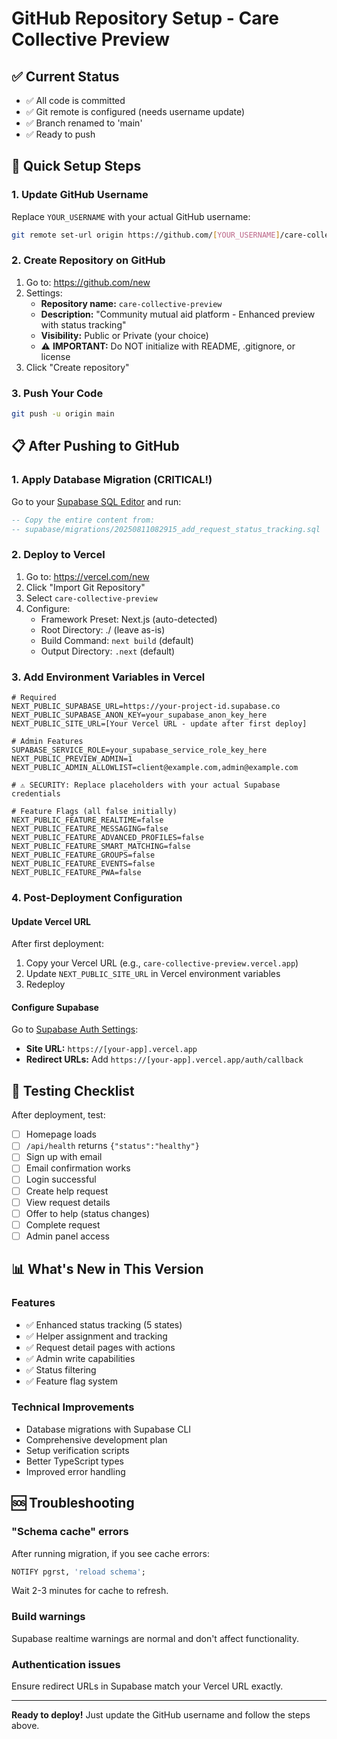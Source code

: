 # GitHub Repository Setup - Care Collective Preview

## ✅ Current Status
- ✅ All code is committed
- ✅ Git remote is configured (needs username update)
- ✅ Branch renamed to 'main'
- ✅ Ready to push

## 🚀 Quick Setup Steps

### 1. Update GitHub Username
Replace `YOUR_USERNAME` with your actual GitHub username:
```bash
git remote set-url origin https://github.com/[YOUR_USERNAME]/care-collective-preview.git
```

### 2. Create Repository on GitHub
1. Go to: https://github.com/new
2. Settings:
   - **Repository name:** `care-collective-preview`
   - **Description:** "Community mutual aid platform - Enhanced preview with status tracking"
   - **Visibility:** Public or Private (your choice)
   - ⚠️ **IMPORTANT:** Do NOT initialize with README, .gitignore, or license
3. Click "Create repository"

### 3. Push Your Code
```bash
git push -u origin main
```

## 📋 After Pushing to GitHub

### 1. Apply Database Migration (CRITICAL!)
Go to your [Supabase SQL Editor](https://supabase.com/dashboard) and run:
```sql
-- Copy the entire content from:
-- supabase/migrations/20250811082915_add_request_status_tracking.sql
```

### 2. Deploy to Vercel
1. Go to: https://vercel.com/new
2. Click "Import Git Repository"
3. Select `care-collective-preview`
4. Configure:
   - Framework Preset: Next.js (auto-detected)
   - Root Directory: ./ (leave as-is)
   - Build Command: `next build` (default)
   - Output Directory: `.next` (default)

### 3. Add Environment Variables in Vercel

```env
# Required
NEXT_PUBLIC_SUPABASE_URL=https://your-project-id.supabase.co
NEXT_PUBLIC_SUPABASE_ANON_KEY=your_supabase_anon_key_here
NEXT_PUBLIC_SITE_URL=[Your Vercel URL - update after first deploy]

# Admin Features
SUPABASE_SERVICE_ROLE=your_supabase_service_role_key_here
NEXT_PUBLIC_PREVIEW_ADMIN=1
NEXT_PUBLIC_ADMIN_ALLOWLIST=client@example.com,admin@example.com

# ⚠️ SECURITY: Replace placeholders with your actual Supabase credentials

# Feature Flags (all false initially)
NEXT_PUBLIC_FEATURE_REALTIME=false
NEXT_PUBLIC_FEATURE_MESSAGING=false
NEXT_PUBLIC_FEATURE_ADVANCED_PROFILES=false
NEXT_PUBLIC_FEATURE_SMART_MATCHING=false
NEXT_PUBLIC_FEATURE_GROUPS=false
NEXT_PUBLIC_FEATURE_EVENTS=false
NEXT_PUBLIC_FEATURE_PWA=false
```

### 4. Post-Deployment Configuration

#### Update Vercel URL
After first deployment:
1. Copy your Vercel URL (e.g., `care-collective-preview.vercel.app`)
2. Update `NEXT_PUBLIC_SITE_URL` in Vercel environment variables
3. Redeploy

#### Configure Supabase
Go to [Supabase Auth Settings](https://supabase.com/dashboard/project/your_project_id_here/auth/url-configuration):
- **Site URL:** `https://[your-app].vercel.app`
- **Redirect URLs:** Add `https://[your-app].vercel.app/auth/callback`

## 🧪 Testing Checklist

After deployment, test:
- [ ] Homepage loads
- [ ] `/api/health` returns `{"status":"healthy"}`
- [ ] Sign up with email
- [ ] Email confirmation works
- [ ] Login successful
- [ ] Create help request
- [ ] View request details
- [ ] Offer to help (status changes)
- [ ] Complete request
- [ ] Admin panel access

## 📊 What's New in This Version

### Features
- ✅ Enhanced status tracking (5 states)
- ✅ Helper assignment and tracking
- ✅ Request detail pages with actions
- ✅ Admin write capabilities
- ✅ Status filtering
- ✅ Feature flag system

### Technical Improvements
- Database migrations with Supabase CLI
- Comprehensive development plan
- Setup verification scripts
- Better TypeScript types
- Improved error handling

## 🆘 Troubleshooting

### "Schema cache" errors
After running migration, if you see cache errors:
```sql
NOTIFY pgrst, 'reload schema';
```
Wait 2-3 minutes for cache to refresh.

### Build warnings
Supabase realtime warnings are normal and don't affect functionality.

### Authentication issues
Ensure redirect URLs in Supabase match your Vercel URL exactly.

---

**Ready to deploy!** Just update the GitHub username and follow the steps above.